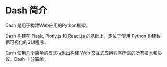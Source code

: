 # Dash 简介
Dash 是用于构建Web应用的Python框架。

Dash 构建在 Flask, Plotly.js 和 React.js 的基础上，定位于使用 Python 构建数据可视化的GUI程序。

Dash 使用几个简单的模式抽象出构建 Web 交互式应用程序所需的所有技术和协议。Dash 十分简单，

